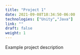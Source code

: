 ```yaml
---
title: "Project 1"
date: 2021-09-08T18:34:50-06:00
technologies: ["Unity","Java"]
link: ""
draft: false
weight: 1
---
```

Example project description
